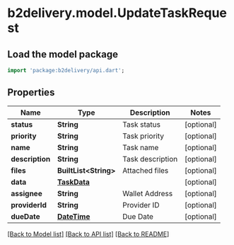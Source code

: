 # b2delivery.model.UpdateTaskRequest

## Load the model package
```dart
import 'package:b2delivery/api.dart';
```

## Properties
Name | Type | Description | Notes
------------ | ------------- | ------------- | -------------
**status** | **String** | Task status | [optional] 
**priority** | **String** | Task priority | [optional] 
**name** | **String** | Task name | [optional] 
**description** | **String** | Task description | [optional] 
**files** | **BuiltList&lt;String&gt;** | Attached files | [optional] 
**data** | [**TaskData**](TaskData.md) |  | [optional] 
**assignee** | **String** | Wallet Address | [optional] 
**providerId** | **String** | Provider ID | [optional] 
**dueDate** | [**DateTime**](DateTime.md) | Due Date | [optional] 

[[Back to Model list]](../README.md#documentation-for-models) [[Back to API list]](../README.md#documentation-for-api-endpoints) [[Back to README]](../README.md)


